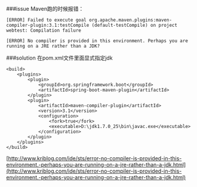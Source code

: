 ###issue
Maven跑的时候报错：

```
[ERROR] Failed to execute goal org.apache.maven.plugins:maven-compiler-plugin:3.1:testCompile (default-testCompile) on project webtest: Compilation failure

[ERROR] No compiler is provided in this environment. Perhaps you are running on a JRE rather than a JDK?
```
###solution
在pom.xml文件里面显式指定jdk

```
<build>
    <plugins>
        <plugin>
            <groupId>org.springframework.boot</groupId>
            <artifactId>spring-boot-maven-plugin</artifactId>
        </plugin>
        <plugin>
            <artifactId>maven-compiler-plugin</artifactId>
            <version>3.1</version>
            <configuration>
                <fork>true</fork>
                <executable>D:\jdk1.7.0_25\bin\javac.exe</executable>
            </configuration>
        </plugin>
    </plugins>
</build>
```
[http://www.kriblog.com/ide/sts/error-no-compiler-is-provided-in-this-environment.-perhaps-you-are-running-on-a-jre-rather-than-a-jdk.html](http://www.kriblog.com/ide/sts/error-no-compiler-is-provided-in-this-environment.-perhaps-you-are-running-on-a-jre-rather-than-a-jdk.html)

